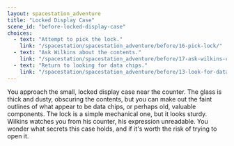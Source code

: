 ```yaml
---
layout: spacestation_adventure
title: "Locked Display Case"
scene_id: "before-locked-display-case"
choices:
  - text: "Attempt to pick the lock."
    link: "/spacestation/spacestation_adventure/before/16-pick-lock/"
  - text: "Ask Wilkins about the contents."
    link: "/spacestation/spacestation_adventure/before/17-ask-wilkins-contents/"
  - text: "Return to looking for data chips."
    link: "/spacestation/spacestation_adventure/before/13-look-for-data/"
---
```


You approach the small, locked display case near the counter. The glass is thick and dusty, obscuring the contents, but you can make out the faint outlines of what appear to be data chips, or perhaps old, valuable components. The lock is a simple mechanical one, but it looks sturdy. Wilkins watches you from his counter, his expression unreadable. You wonder what secrets this case holds, and if it's worth the risk of trying to open it.

